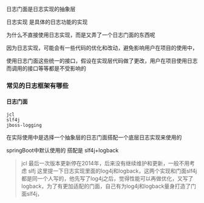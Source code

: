 日志门面是日志实现的抽象层

日志实现 是具体的日志功能的实现

为什么不直接使用日志实现，而是又弄了一个日志门面的东西呢

因为日志实现，可能会有一些代码的优化和改动，避免影响用户在项目的使用中，

使用日志门面这些统一的接口，假设在实现层代码做了更改，用户在项目使用日志而调用的接口等等都是不受影响的

### 常见的日志框架有哪些

#### 日志门面
	jcl
	slf4j
	jboss-logging


在实际使用中是选择一个抽象层的日志门面搭配一个底层日志实现来使用的

springBoot中默认使用的	搭配是 slf4j+logback


> jcl 最后一次版本更新停在2014年，后来没有继续维护和更新，一般不用考虑
> slfj 这里提一下日志实现里面的log4j和logback，这两个实现和门面slf4j都是同一个人写的，他先写了log4j之后，觉得性能可以再做优化，又写了logback，为了有更加适配的门面，自己有为log4j和logback量身打造了门面slf4j，